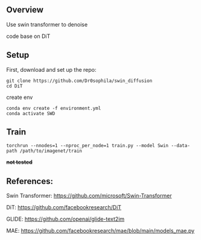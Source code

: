 ## Overview

Use swin transformer to denoise

code base on DiT

## Setup

First, download and set up the repo:

```
git clone https://github.com/Dr0sophila/swin_diffusion
cd DiT
```

create env

```
conda env create -f environment.yml
conda activate SWD
```

## Train

```
torchrun --nnodes=1 --nproc_per_node=1 train.py --model Swin --data-path /path/to/imagenet/train
```

**~~not tested~~**

## References:
Swin Transformer: https://github.com/microsoft/Swin-Transformer

DiT: https://github.com/facebookresearch/DiT

GLIDE: https://github.com/openai/glide-text2im

MAE: https://github.com/facebookresearch/mae/blob/main/models_mae.py

